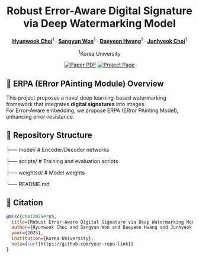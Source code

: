 <div align="center">
<h1>Robust Error-Aware Digital Signature via Deep Watermarking Model</h1>
  
[**Hyunwook Choi**](https://github.com/Eenrue)<sup>1</sup> · [**Sangyun Won**](https://github.com/wonsang4232)<sup>1</sup> · [**Daeyeon Hwang**](https://github.com/neoqp)<sup>1</sup> · [**Junhyeok Choi**](https://github.com/chlwnsgurg)<sup>1</sup>

<sup>1</sup>Korea University


<a href="https://arxiv.org/abs"><img src='https://img.shields.io/badge/arXiv-ERPA-red' alt='Paper PDF'></a>
<a href='https://erpa-2025.github.io'><img src='https://img.shields.io/badge/Project_Page-ERPA-green' alt='Project Page'></a>

</div>


## 🎨 ERPA (ERror PAinting Module) Overview

This project proposes a novel deep learning-based watermarking framework that integrates **digital signatures** into images.  
For Error-Aware embedding, we propose ERPA (ERror PAinting Model), enhancing error-resistance.

## 📁 Repository Structure
├── model/ # Encoder/Decoder networks

├── scripts/ # Training and evaluation scripts

├── weightsd/ # Model weights

└── README.md


## 📌 Citation

```bibtex
@misc{choi2025erpa,
  title={Robust Error-Aware Digital Signature via Deep Watermarking Model},
  author={Hyunwook Choi and Sangyun Won and Daeyeon Hwang and Junhyeok Choi},
  year={2025},
  institution={Korea University},
  note={\url{https://github.com/your-repo-link}}
}
